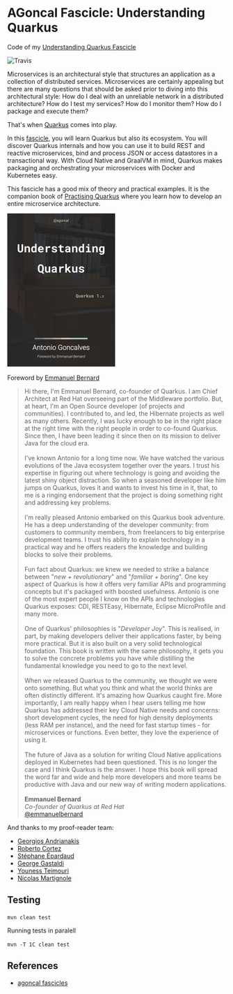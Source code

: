 # AGoncal Fascicle: Understanding Quarkus

Code of my [Understanding Quarkus Fascicle](https://agoncal.teachable.com/p/ebook-understanding-quarkus)

![Travis](https://travis-ci.org/agoncal/agoncal-fascicle-quarkus.svg?branch=1.x)

Microservices is an architectural style that structures an application as a collection of distributed services.
Microservices are certainly appealing but there are many questions that should be asked prior to diving into this architectural style:
How do I deal with an unreliable network in a distributed architecture?
How do I test my services?
How do I monitor them?
How do I package and execute them?

That's when [Quarkus](https://quarkus.io) comes into play.

In this [fascicle](https://agoncal.teachable.com), you will learn Quarkus but also its ecosystem.
You will discover Quarkus internals and how you can use it to build REST and reactive microservices, bind and process JSON or access datastores in a transactional way.
With Cloud Native and GraalVM in mind, Quarkus makes packaging and orchestrating your microservices with Docker and Kubernetes easy.

This fascicle has a good mix of theory and practical examples.
It is the companion book of [Practising Quarkus](https://agoncal.teachable.com/p/ebook-practising-quarkus) where you learn how to develop an entire microservice architecture.

[![Understanding Quarkus](https://raw.githubusercontent.com/agoncal/agoncal-fascicle-quarkus/master/cover.jpg)](https://agoncal.teachable.com/p/ebook-understanding-quarkus)

Foreword by [Emmanuel Bernard](https://twitter.com/emmanuelbernard)

> Hi there, I'm Emmanuel Bernard, co-founder of Quarkus.
I am Chief Architect at Red Hat overseeing part of the Middleware portfolio.
But, at heart, I'm an Open Source developer (of projects and communities).
I contributed to, and led, the Hibernate projects as well as many others.
Recently, I was lucky enough to be in the right place at the right time with the right people in order to co-found Quarkus.
Since then, I have been leading it since then on its mission to deliver Java for the cloud era.
<br/><br/>
I've known Antonio for a long time now.
We have watched the various evolutions of the Java ecosystem together over the years.
I trust his expertise in figuring out where technology is going and avoiding the latest shiny object distraction.
So when a seasoned developer like him jumps on Quarkus, loves it and wants to invest his time in it, that, to me is a ringing endorsement that the project is doing something right and addressing key problems.
<br/><br/>
I'm really pleased Antonio embarked on this Quarkus book adventure.
He has a deep understanding of the developer community:
from customers to community members, from freelancers to big enterprise development teams.
I trust his ability to explain technology in a practical way and he offers readers the knowledge and building blocks to solve their problems.
<br/><br/>
Fun fact about Quarkus:
we knew we needed to strike a balance between "_new + revolutionary_" and "_familiar + boring_".
One key aspect of Quarkus is how it offers very familiar APIs and programming concepts but it's packaged with boosted usefulness.
Antonio is one of the most expert people I know on the APIs and technologies Quarkus exposes:
CDI, RESTEasy, Hibernate, Eclipse MicroProfile and many more.
<br/><br/>
One of Quarkus' philosophies is "_Developer Joy_".
This is realised, in part, by making developers deliver their applications faster, by being more practical.
But it is also built on a very solid technological foundation.
This book is written with the same philosophy, it gets you to solve the concrete problems you have while distilling the fundamental knowledge you need to go to the next level.
<br/><br/>
When we released Quarkus to the community, we thought we were onto something.
But what you think and what the world thinks are often distinctly different.
It's amazing how Quarkus caught fire.
More importantly, I am really happy when I hear users telling me how Quarkus has addressed their key Cloud Native needs and concerns:
short development cycles, the need for high density deployments (less RAM per instance), and the need for fast startup times - for microservices or functions.
Even better, they love the experience of using it.
<br/><br/>
The future of Java as a solution for writing Cloud Native applications deployed in Kubernetes had been questioned.
This is no longer the case and I think Quarkus is the answer.
I hope this book will spread the word far and wide and help more developers and more teams be productive with Java and our new way of writing modern applications.
<br/><br/>
**Emmanuel Bernard** <br/>
_Co-founder of Quarkus at Red Hat_ <br/>
[@emmanuelbernard](https://twitter.com/emmanuelbernard)

And thanks to my proof-reader team:

* [Georgios Andrianakis](https://twitter.com/geoand86)
* [Roberto Cortez](https://twitter.com/radcortez)
* [Stéphane Épardaud](https://twitter.com/unfromage)
* [George Gastaldi](https://twitter.com/gegastaldi)
* [Youness Teimouri](https://twitter.com/clementplop)
* [Nicolas Martignole](https://twitter.com/nmartignole)

## Testing

`mvn clean test`

Running tests in paralell

`mvn -T 1C clean test`

## References

* [agoncal fascicles](https://www.amazon.com/author/agoncal)
